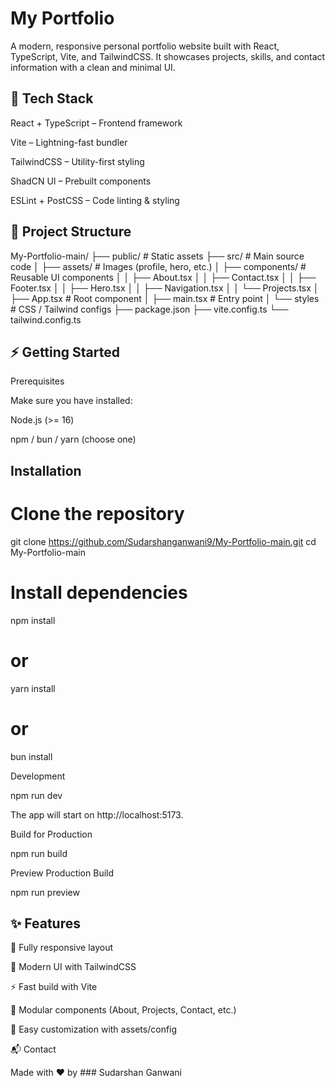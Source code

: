 # My Portfolio

A modern, responsive personal portfolio website built with React, TypeScript, Vite, and TailwindCSS.
It showcases projects, skills, and contact information with a clean and minimal UI.

## 🚀 Tech Stack

React + TypeScript – Frontend framework

Vite – Lightning-fast bundler

TailwindCSS – Utility-first styling

ShadCN UI – Prebuilt components

ESLint + PostCSS – Code linting & styling


## 📂 Project Structure

My-Portfolio-main/
├── public/              # Static assets
├── src/                 # Main source code
│   ├── assets/          # Images (profile, hero, etc.)
│   ├── components/      # Reusable UI components
│   │   ├── About.tsx
│   │   ├── Contact.tsx
│   │   ├── Footer.tsx
│   │   ├── Hero.tsx
│   │   ├── Navigation.tsx
│   │   └── Projects.tsx
│   ├── App.tsx          # Root component
│   ├── main.tsx         # Entry point
│   └── styles           # CSS / Tailwind configs
├── package.json
├── vite.config.ts
└── tailwind.config.ts

## ⚡ Getting Started

Prerequisites

Make sure you have installed:

Node.js (>= 16)

npm / bun / yarn (choose one)


## Installation

# Clone the repository
git clone https://github.com/Sudarshanganwani9/My-Portfolio-main.git
cd My-Portfolio-main

# Install dependencies
npm install
# or
yarn install
# or
bun install

Development

npm run dev

The app will start on http://localhost:5173.

Build for Production

npm run build

Preview Production Build

npm run preview

## ✨ Features

📱 Fully responsive layout

🎨 Modern UI with TailwindCSS

⚡ Fast build with Vite

🧩 Modular components (About, Projects, Contact, etc.)

🔗 Easy customization with assets/config




📬 Contact

Made with ❤️ by ### Sudarshan Ganwani

